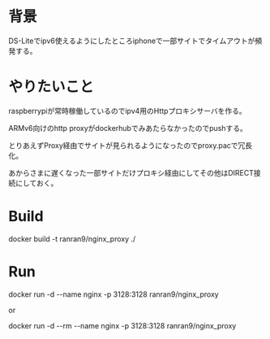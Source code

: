 # 背景
DS-Liteでipv6使えるようにしたところiphoneで一部サイトでタイムアウトが頻発する。

# やりたいこと
raspberrypiが常時稼働しているのでipv4用のHttpプロキシサーバを作る。

ARMv6向けのhttp proxyがdockerhubでみあたらなかったのでpushする。

とりあえずProxy経由でサイトが見られるようになったのでproxy.pacで冗長化。

あからさまに遅くなった一部サイトだけプロキシ経由にしてその他はDIRECT接続にしておく。

# Build
docker build -t ranran9/nginx_proxy ./

# Run
docker run -d --name nginx -p 3128:3128 ranran9/nginx_proxy

or 

docker run -d --rm --name nginx -p 3128:3128 ranran9/nginx_proxy